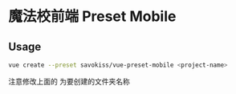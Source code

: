 # 魔法校前端 Preset Mobile

## Usage

```bash
vue create --preset savokiss/vue-preset-mobile <project-name>
```

注意修改上面的 <project-name> 为要创建的文件夹名称